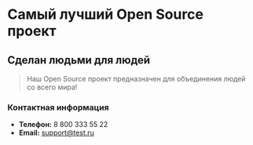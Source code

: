 # Самый лучший Open Source проект

## Сделан людьми для людей

> Наш Open Source проект предназначен для объединения людей со всего мира!

### Контактная информация

- **Телефон:** 8 800 333 55 22
- **Email:** [support@test.ru](mailto:support@test.ru)
